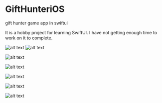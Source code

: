 # GiftHunteriOS
gift hunter game app in swiftui

It is a hobby project for learning SwiftUI. I have not getting enough time to work on it to complete. 

![alt text](https://github.com/achuaswani/GiftHunteriOS/blob/assets/IMG_0215.PNG)
![alt text](https://github.com/achuaswani/GiftHunteriOS/blob/assets/IMG_0216.PNG)

![alt text](https://github.com/achuaswani/GiftHunteriOS/blob/assets/IMG_0210.PNG)

![alt text](https://github.com/achuaswani/GiftHunteriOS/blob/assets/IMG_0211.PNG)

![alt text](https://github.com/achuaswani/GiftHunteriOS/blob/assets/IMG_0212.PNG)

![alt text](https://github.com/achuaswani/GiftHunteriOS/blob/assets/IMG_0213.PNG)

![alt text](https://github.com/achuaswani/GiftHunteriOS/blob/assets/IMG_0214.PNG)



